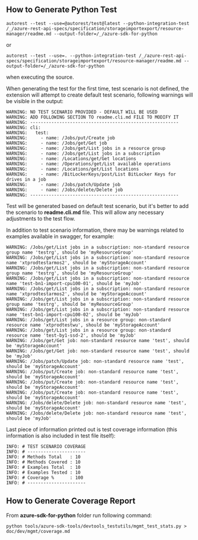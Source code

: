## How to Generate Python Test

    autorest --test --use=@autorest/test@latest --python-integration-test /_/azure-rest-api-specs/specification/storageimportexport/resource-manager/readme.md --output-folder=/_/azure-sdk-for-python

or

    autorest --test --use=. --python-integration-test /_/azure-rest-api-specs/specification/storageimportexport/resource-manager/readme.md --output-folder=/_/azure-sdk-for-python

when executing the source.

When generating the test for the first time, test scenario is not defined, the extension will attempt to create default test scenario, following warnings will be visible in the output:

    WARNING: NO TEST SCENARIO PROVIDED - DEFAULT WILL BE USED
    WARNING: ADD FOLLOWING SECTION TO readme.cli.md FILE TO MODIFY IT
    WARNING: --------------------------------------------------------
    WARNING: cli:
    WARNING:   test:
    WARNING:     - name: /Jobs/put/Create job
    WARNING:     - name: /Jobs/get/Get job
    WARNING:     - name: /Jobs/get/List jobs in a resource group
    WARNING:     - name: /Jobs/get/List jobs in a subscription
    WARNING:     - name: /Locations/get/Get locations
    WARNING:     - name: /Operations/get/List available operations
    WARNING:     - name: /Locations/get/List locations
    WARNING:     - name: /BitLockerKeys/post/List BitLocker Keys for drives in a job
    WARNING:     - name: /Jobs/patch/Update job
    WARNING:     - name: /Jobs/delete/Delete job
    WARNING: --------------------------------------------------------

Test will be generated based on default test scenario, but it's better to add the scenario to **readme.cli.md** file.
This will allow any necessary adjustments to the test flow. 

In addition to test scenario information, there may be warnings related to examples available in swagger, for example:

    WARNING: /Jobs/get/List jobs in a subscription: non-standard resource group name 'testrg', should be 'myResourceGroup'
    WARNING: /Jobs/get/List jobs in a subscription: non-standard resource name 'xtprodtestarmos2', should be 'myStorageAccount'
    WARNING: /Jobs/get/List jobs in a subscription: non-standard resource group name 'testrg', should be 'myResourceGroup'
    WARNING: /Jobs/get/List jobs in a subscription: non-standard resource name 'test-bn1-import-cpu100-01', should be 'myJob'
    WARNING: /Jobs/get/List jobs in a subscription: non-standard resource name 'xtprodtestarmos2', should be 'myStorageAccount'
    WARNING: /Jobs/get/List jobs in a subscription: non-standard resource group name 'testrg', should be 'myResourceGroup'
    WARNING: /Jobs/get/List jobs in a subscription: non-standard resource name 'test-bn1-import-cpu100-02', should be 'myJob'
    WARNING: /Jobs/get/List jobs in a resource group: non-standard resource name 'xtprodtestwu', should be 'myStorageAccount'
    WARNING: /Jobs/get/List jobs in a resource group: non-standard resource name 'test-by1-ssd-2', should be 'myJob'
    WARNING: /Jobs/get/Get job: non-standard resource name 'test', should be 'myStorageAccount'
    WARNING: /Jobs/get/Get job: non-standard resource name 'test', should be 'myJob'
    WARNING: /Jobs/patch/Update job: non-standard resource name 'test', should be 'myStorageAccount'
    WARNING: /Jobs/put/Create job: non-standard resource name 'test', should be 'myStorageAccount'
    WARNING: /Jobs/put/Create job: non-standard resource name 'test', should be 'myStorageAccount'
    WARNING: /Jobs/put/Create job: non-standard resource name 'test', should be 'myStorageAccount'
    WARNING: /Jobs/delete/Delete job: non-standard resource name 'test', should be 'myStorageAccount'
    WARNING: /Jobs/delete/Delete job: non-standard resource name 'test', should be 'myJob'

Last piece of information printed out is test coverage information (this information is also included in test file itself):

    INFO: # TEST SCENARIO COVERAGE
    INFO: # ----------------------
    INFO: # Methods Total   : 10
    INFO: # Methods Covered : 10
    INFO: # Examples Total  : 10
    INFO: # Examples Tested : 10
    INFO: # Coverage %      : 100
    INFO: # ----------------------

## How to Generate Coverage Report

From **azure-sdk-for-python** folder run following command:

    python tools/azure-sdk-tools/devtools_testutils/mgmt_test_stats.py > doc/dev/mgmt/coverage.md 